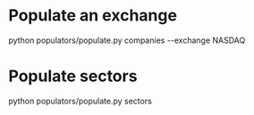 # Populate an exchange
python populators/populate.py companies --exchange NASDAQ

# Populate sectors
python populators/populate.py sectors
